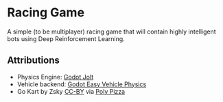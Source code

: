 # Racing Game

A simple (to be multiplayer) racing game that will contain highly intelligent bots using Deep Reinforcement Learning.

## Attributions

- Physics Engine: [Godot Jolt](https://github.com/godot-jolt/godot-jolt)  
- Vehicle backend: [Godot Easy Vehicle Physics](https://github.com/DAShoe1/Godot-Easy-Vehicle-Physics)  
- Go Kart by Zsky [CC-BY](https://creativecommons.org/licenses/by/3.0/) via [Poly Pizza](https://poly.pizza/m/MkByxZCSMA)
